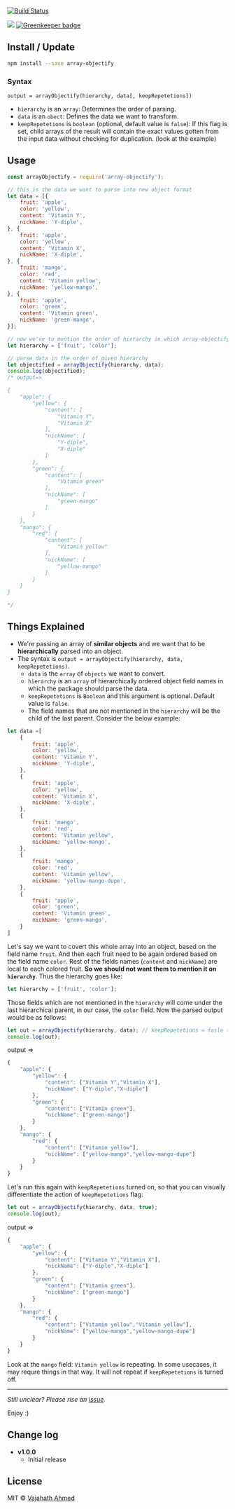 [![Build Status](https://travis-ci.org/vajahath/array-objectify.svg?branch=master)](https://travis-ci.org/vajahath/array-objectify)

![](https://raw.githubusercontent.com/vajahath/array-objectify/master/media/highlight.png)
[![Greenkeeper badge](https://badges.greenkeeper.io/vajahath/array-objectify.svg)](https://greenkeeper.io/)

## Install / Update

```bash
npm install --save array-objectify
```
### Syntax
```
output = arrayObjectify(hierarchy, data[, keepRepetetions])
```
- `hierarchy` is an `array`: Determines the order of parsing.
- `data` is an `obect`: Defines the data we want to transform.
- `keepRepetetions` is `boolean` (optional, default value is `false`): If this flag is set, child arrays of the result will contain the exact values gotten from the input data without checking for duplication. (look at the example)

## Usage


```javascript
const arrayObjectify = require('array-objectify');

// this is the data we want to parse into new object format
let data = [{
	fruit: 'apple',
	color: 'yellow',
	content: 'Vitamin Y',
	nickName: 'Y-diple',
}, {
	fruit: 'apple',
	color: 'yellow',
	content: 'Vitamin X',
	nickName: 'X-diple',
}, {
	fruit: 'mango',
	color: 'red',
	content: 'Vitamin yellow',
	nickName: 'yellow-mango',
}, {
	fruit: 'apple',
	color: 'green',
	content: 'Vitamin green',
	nickName: 'green-mango',
}];

// now we've to mention the order of hierarchy in which array-objectify should parse the data
let hierarchy = ['fruit', 'color'];

// parse data in the order of given hierarchy
let objectified = arrayObjectify(hierarchy, data);
console.log(objectified);
/* output=>

{
	"apple": {
		"yellow": {
			"content": [
				"Vitamin Y",
				"Vitamin X"
			],
			"nickName": [
				"Y-diple",
				"X-diple"
			]
		},
		"green": {
			"content": [
				"Vitamin green"
			],
			"nickName": [
				"green-mango"
			]
		}
	},
	"mango": {
		"red": {
			"content": [
				"Vitamin yellow"
			],
			"nickName": [
				"yellow-mango"
			]
		}
	}
}

*/
```

## Things Explained
- We're passing an array of **similar objects** and we want that to be **hierarchically** parsed into an object.
- The syntax is `output = arrayObjectify(hierarchy, data, keepRepetetions)`.
  - `data` is the `array` of `objects` we want to convert.
  - `hierarchy` is an `array` of hierarchically ordered object field names in which the package should parse the data.
  - `keepRepetetions` is `Boolean` and this argument is optional. Default value is `false`.
  - The field names that are not mentioned in the `hierarchy` will be the child of the last parent. Consider the below example:
```js
let data =[
	{
		fruit: 'apple',
		color: 'yellow',
		content: 'Vitamin Y',
		nickName: 'Y-diple',
	},
	{
		fruit: 'apple',
		color: 'yellow',
		content: 'Vitamin X',
		nickName: 'X-diple',
	},
	{
		fruit: 'mango',
		color: 'red',
		content: 'Vitamin yellow',
		nickName: 'yellow-mango',
	},
	{
		fruit: 'mango',
		color: 'red',
		content: 'Vitamin yellow',
		nickName: 'yellow-mango-dupe',
	},
	{
		fruit: 'apple',
		color: 'green',
		content: 'Vitamin green',
		nickName: 'green-mango',
	}
]
```
Let's say we want to covert this whole array into an object, based on the field name `fruit`. And then each fruit need to be again ordered based on the field name `color`. Rest of the fields names (`content` and `nickName`) are local to each colored fruit. **So we should not want them to mention it on `hierarchy`**.
Thus the hierarchy goes like:
```js
let hierarchy = ['fruit', 'color'];
```
Those fields which are not mentioned in the `hierarchy` will come under the last hierarchical parent, in our case, the `color` field.
Now the parsed output would be as follows:
```js
let out = arrayObjectify(hierarchy, data); // keepRepetetions = fasle (default)
console.log(out);
```
output =>
```js
{
	"apple": {
		"yellow": {
			"content": ["Vitamin Y","Vitamin X"],
			"nickName": ["Y-diple","X-diple"]
		},
		"green": {
			"content": ["Vitamin green"],
			"nickName": ["green-mango"]
		}
	},
	"mango": {
		"red": {
			"content": ["Vitamin yellow"],
			"nickName": ["yellow-mango","yellow-mango-dupe"]
		}
	}
}

```
Let's run this again with `keepRepetetions` turned on, so that you can visually differentiate the action of `keepRepetetions` flag:
```js
let out = arrayObjectify(hierarchy, data, true);
console.log(out);
```
output =>
```js
{
	"apple": {
		"yellow": {
			"content": ["Vitamin Y","Vitamin X"],
			"nickName": ["Y-diple","X-diple"]
		},
		"green": {
			"content": ["Vitamin green"],
			"nickName": ["green-mango"]
		}
	},
	"mango": {
		"red": {
			"content": ["Vitamin yellow","Vitamin yellow"],
			"nickName": ["yellow-mango","yellow-mango-dupe"]
		}
	}
}
```
Look at the `mango` field: `Vitamin yellow` is repeating. In some usecases, it may requre things in that way. It will not repeat if `keepRepetetions` is turned off.

---

*Still unclear? Please rise an [issue](https://github.com/vajahath/array-objectify/issues).*

Enjoy :)

## Change log
- **v1.0.0**
    - Initial release


## License
MIT &copy; [Vajahath Ahmed](https://mycolorpad.blogspot.in)

